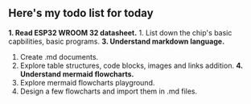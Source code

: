 ## Here's my todo list for today

**1. Read ESP32 WROOM 32 datasheet.**
      1. List down the chip's basic capbilities, basic programs.
**3. Understand markdown language.**
   1. Create .md documents.
   2. Explore table structures, code blocks, images and links addition.
**4. Understand mermaid flowcharts.**
   1. Explore mermaid flowcharts playground.
   1. Design a few flowcharts and import them in .md files.
